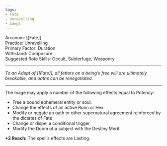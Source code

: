 ```yaml
---
tags:
- Fate
- Unravelling
- Adept
---
```


Arcanum: [[Fate]]\
Practice: Unravelling\
Primary Factor: Duration\
Withstand: Composure\
Suggested Rote Skills: Occult, Subterfuge, Weaponry

---

_To an Adept of [[Fate]], all fetters on a being’s free will are ultimately breakable, and oaths can be renegotiated._

---

The mage may apply a number of the following effects equal to Potency:
- Free a bound ephemeral entity or soul.
- Change the effects of an active Boon or Hex
- Modify or negate an oath or other supernatural agreement reinforced by the dictates of Fate
- Change or dispel a conditional trigger
- Modify the Doom of a subject with the Destiny Merit

**+2 Reach:** The spell’s effects are Lasting.
